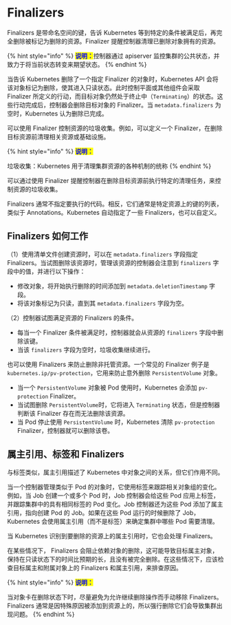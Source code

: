 # Finalizers

Finalizers 是带命名空间的键，告诉 Kubernetes 等到特定的条件被满足后，再完全删除被标记为删除的资源。Finalizer 提醒控制器清理已删除对象拥有的资源。

{% hint style="info" %}
<mark style="color:blue;">**说明：**</mark>控制器通过 apiserver 监控集群的公共状态，并致力于将当前状态转变来期望状态。
{% endhint %}

当告诉 Kubernetes 删除了一个指定 Finalizer 的对象时，Kubernetes API 会将该对象标记为删除，使其进入只读状态。此时控制平面或其他组件会采取 Finalizer 所定义的行动，而目标对象仍然处于终止中（`Terminating`）的状态。这些行动完成后，控制器会删除目标对象的 Finalizer。当 `metadata.finalizers` 为空时，Kubernetes 认为删除已完成。

可以使用 Finalizer 控制资源的垃圾收集。例如，可以定义一个 Finalizer，在删除目标资源前清理相关资源或基础设施。

{% hint style="info" %}
<mark style="color:blue;">**说明：**</mark>

垃圾收集：Kubernetes 用于清理集群资源的各种机制的统称
{% endhint %}

可以通过使用 Finalizer 提醒控制器在删除目标资源前执行特定的清理任务，来控制资源的垃圾收集。

Finalizers 通常不指定要执行的代码。相反，它们通常是特定资源上的键的列表，类似于 Annotations。Kubernetes 自动指定了一些 Finalizers，也可以自定义。

## Finalizers 如何工作

（1）使用清单文件创建资源时，可以在 `metadata.finalizers` 字段指定 Finalizers。当试图删除该资源时，管理该资源的控制器会注意到 `finalizers` 字段中的值，并进行以下操作：

* 修改对象，将开始执行删除的时间添加到 `metadata.deletionTimestamp` 字段。
* 将该对象标记为只读，直到其 `metadata.finalizers` 字段为空。

（2）控制器试图满足资源的 Finalizers 的条件。

* 每当一个 Finalizer 条件被满足时，控制器就会从资源的 `finalizers` 字段中删除该键。
* 当该 `finalizers` 字段为空时，垃圾收集继续进行。

也可以使用 Finalizers 来防止删除非托管资源。一个常见的 Finalizer 例子是 `kubernetes.ip/pv-protection`，它用来防止意外删除 `PersistentVolume` 对象。

* 当一个 `PersistentVolume` 对象被 Pod 使用时，Kubernetes 会添加 `pv-protection` Finalizer。
* 当试图删除 `PersistentVolume`时，它将进入 `Terminating` 状态，但是控制器判断该 Finalizer 存在而无法删除该资源。
* 当 Pod 停止使用 `PersistentVolume` 时，Kubernetes 清除 `pv-protection` Finalizer，控制器就可以删除该卷。

## 属主引用、标签和 Finalizers

与标签类似，属主引用描述了 Kubernetes 中对象之间的关系，但它们作用不同。

当一个控制器管理类似于 Pod 的对象时，它使用标签来跟踪相关对象组的变化。例如，当 Job 创建一个或多个 Pod 时，Job 控制器会给这些 Pod 应用上标签，并跟踪集群中的具有相同标签的 Pod 变化。Job 控制器还为这些 Pod 添加了属主引用，指向创建 Pod 的 Job。如果在这些 Pod 运行的时候删除了 Job，Kubernetes 会使用属主引用（而不是标签）来确定集群中哪些 Pod 需要清理。

当 Kubernetes 识别到要删除的资源上的属主引用时，它也会处理 Finalizers。

在某些情况下， Finalizers 会阻止依赖对象的删除，这可能导致目标属主对象，保持在只读状态下的时间比预期的长，且没有被完全删除。在这些情况下，应该检查目标属主和附属对象上的 Finalizers 和属主引用，来排查原因。

{% hint style="info" %}
<mark style="color:blue;">**说明：**</mark>

当对象卡在删除状态下时，尽量避免为允许继续删除操作而手动移除 Finalizers。
Finalizers 通常是因特殊原因被添加到资源上的，所以强行删除它们会导致集群出现问题。
{% endhint %}
